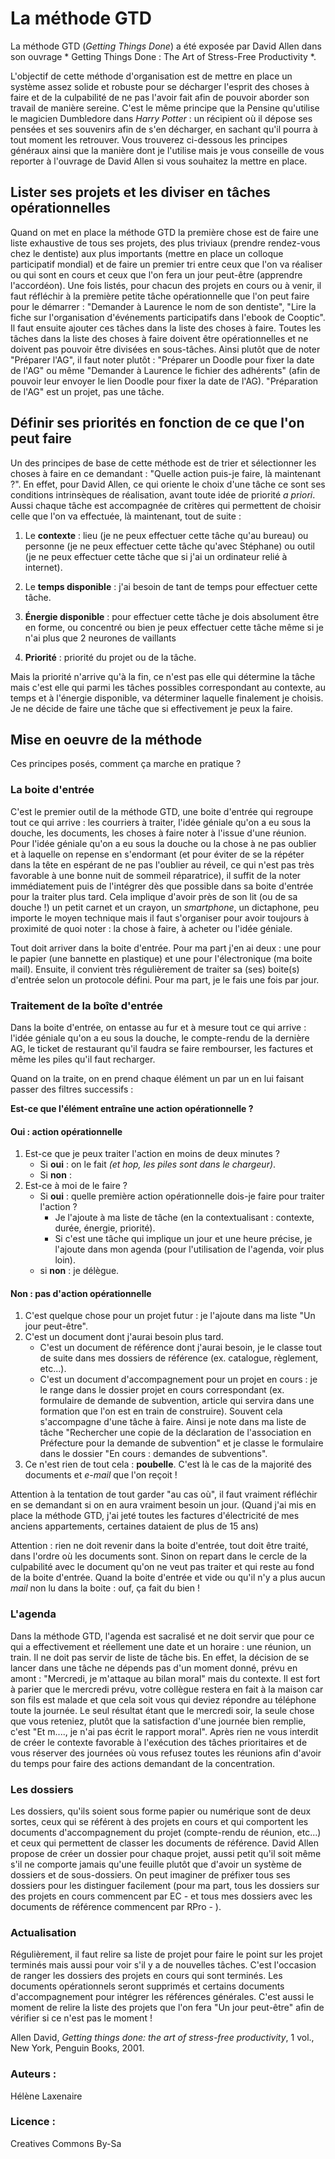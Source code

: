 # La méthode GTD
La méthode GTD (*Getting Things Done*) a été exposée par David Allen dans son ouvrage * Getting Things Done : The Art of Stress-Free Productivity *.

L'objectif de cette méthode d'organisation est de mettre en place un système assez solide et robuste pour se décharger l'esprit des choses à faire et de la culpabilité de ne pas l'avoir fait afin de pouvoir aborder son travail de manière sereine. C'est le même principe que la Pensine qu'utilise le magicien Dumbledore dans *Harry Potter* : un récipient où il dépose ses pensées et ses souvenirs afin de s'en décharger, en sachant qu'il pourra à tout moment les retrouver. Vous trouverez ci-dessous les principes généraux ainsi que la manière dont je l'utilise mais je vous conseille de vous reporter à l'ouvrage de David Allen si vous souhaitez la mettre en place.
## Lister ses projets et les diviser en tâches opérationnelles
Quand on met en place la méthode GTD la première chose est de faire une liste exhaustive de tous ses projets, des plus triviaux (prendre rendez-vous chez le dentiste) aux plus importants (mettre en place un colloque participatif mondial) et de faire un premier tri entre ceux que l'on va réaliser ou qui sont en cours et ceux que l'on fera un jour peut-être (apprendre l'accordéon). Une fois listés, pour chacun des projets en cours ou à venir, il faut réfléchir à la première petite tâche opérationnelle que l'on peut faire pour le démarrer : "Demander à Laurence le nom de son dentiste", "Lire la fiche sur l'organisation d'événements participatifs dans l'ebook de Cooptic". Il faut ensuite ajouter ces tâches dans la liste des choses à faire. Toutes les tâches dans la liste des choses à faire doivent être opérationnelles et ne doivent pas pouvoir être divisées en sous-tâches. Ainsi plutôt que de noter "Préparer l'AG", il faut noter plutôt : "Préparer un Doodle pour fixer la date de l'AG" ou même "Demander à Laurence le fichier des adhérents" (afin de pouvoir leur envoyer le lien Doodle pour fixer la date de l'AG). "Préparation de l'AG" est un projet, pas une tâche.
## Définir ses priorités en fonction de ce que l'on peut faire
Un des principes de base de cette méthode est de trier et sélectionner les choses à faire en ce demandant : "Quelle action puis-je faire, là maintenant ?". En effet, pour David Allen, ce qui oriente le choix d'une tâche ce sont ses conditions intrinsèques de réalisation, avant toute idée de priorité *a priori*. Aussi chaque tâche est accompagnée de critères qui permettent de choisir celle que l'on va effectuée, là maintenant, tout de suite :

1. Le **contexte** : lieu (je ne peux effectuer cette tâche qu'au bureau) ou personne (je ne peux effectuer cette tâche qu'avec Stéphane) ou outil (je ne peux effectuer cette tâche que si j'ai un ordinateur relié à internet).

2. Le **temps disponible** : j'ai besoin de tant de temps pour effectuer cette tâche.

3. **Énergie disponible** : pour effectuer cette tâche je dois absolument être en forme, ou concentré ou bien je peux effectuer cette tâche même si je n'ai plus que 2 neurones de vaillants

4. **Priorité** : priorité du projet ou de la tâche. 

Mais la priorité n'arrive qu'à la fin, ce n'est pas elle qui détermine la tâche mais c'est elle qui parmi les tâches possibles correspondant au contexte, au temps et à l'énergie disponible, va déterminer laquelle finalement je choisis.
Je ne décide de faire une tâche que si effectivement je peux la faire.

## Mise en oeuvre de la méthode
Ces principes posés, comment ça marche en pratique ?
### La boite d'entrée
C'est le premier outil de la méthode GTD, une boite d'entrée qui regroupe tout ce qui arrive : les courriers à traiter, l'idée géniale qu'on a eu sous la douche, les documents, les choses à faire noter à l'issue d'une réunion. Pour l'idée géniale qu'on a eu sous la douche ou la chose à ne pas oublier et à laquelle on repense en s'endormant (et pour éviter de se la répéter dans la tête en espérant de ne pas l'oublier au réveil, ce qui n'est pas très favorable à une bonne nuit de sommeil réparatrice), il suffit de la noter immédiatement puis de l'intégrer dès que possible dans sa boite d'entrée pour la traiter plus tard. Cela implique d'avoir près de son lit (ou de sa douche !) un petit carnet et un crayon, un *smartphone*, un dictaphone, peu importe le moyen technique mais il faut s'organiser pour avoir toujours à proximité de quoi noter : la chose à faire, à acheter ou l'idée géniale. 

Tout doit arriver dans la boite d'entrée. Pour ma part j'en ai deux : une pour le papier (une bannette en plastique) et une pour l'électronique (ma boite mail). Ensuite, il convient très régulièrement de traiter sa (ses) boite(s) d'entrée selon un protocole défini. Pour ma part, je le fais une fois par jour.
### Traitement de la boîte d'entrée
Dans la boite d'entrée, on entasse au fur et à mesure tout ce qui arrive : l'idée géniale qu'on a eu sous la douche, le compte-rendu de la dernière AG, le ticket de restaurant qu'il faudra se faire rembourser, les factures et même les piles qu'il faut recharger.

Quand on la traite, on en prend chaque élément un par un en lui faisant passer des filtres successifs :

**Est-ce que l'élément entraîne une action opérationnelle ?**

#### Oui : action opérationnelle
1. Est-ce que je peux traiter l'action en moins de deux minutes ? 
   * Si **oui** : on le fait *(et hop, les piles sont dans le chargeur)*. 
   * Si **non** : 
2. Est-ce à moi de le faire ?
   * Si **oui** : quelle première action opérationnelle dois-je faire pour traiter l'action ?
     * Je l'ajoute à ma liste de tâche (en la contextualisant : contexte, durée, énergie, priorité).
     * Si c'est une tâche qui implique un jour et une heure précise, je l'ajoute dans mon agenda (pour l'utilisation de l'agenda, voir plus loin).
   * si **non** :  je délègue.

#### Non : pas d'action opérationnelle
1. C'est quelque chose pour un projet futur : je l'ajoute dans ma liste "Un jour peut-être".
2. C'est un document dont j'aurai besoin plus tard.
    * C'est un document de référence dont j'aurai besoin, je le classe tout de suite dans mes dossiers de référence (ex. catalogue, règlement, etc...).
    * C'est un document d'accompagnement pour un projet en cours : je le range dans le dossier projet en cours correspondant (ex. formulaire de demande de subvention, article qui servira dans une formation que l'on est en train de construire). Souvent cela s'accompagne d'une tâche à faire. Ainsi je note dans ma liste de tâche "Rechercher une copie de la déclaration de l'association en Préfecture pour la demande de subvention" et je classe le formulaire dans le dossier "En cours : demandes de subventions". 
3. Ce n'est rien de tout cela : **poubelle**. C'est là le cas de la majorité des documents et *e-mail* que l'on reçoit !

Attention à la tentation de tout garder "au cas où", il faut vraiment réfléchir en se demandant si on en aura vraiment besoin un jour. (Quand j'ai mis en place la méthode GTD, j'ai jeté toutes les factures d'électricité de mes anciens appartements, certaines dataient de plus de 15 ans) 

Attention : rien ne doit revenir dans la boite d'entrée, tout doit être traité, dans l'ordre où les documents sont. Sinon on repart dans le cercle de la culpabilité avec le document qu'on ne veut pas traiter et qui reste au fond de la boite d'entrée.
Quand la boite d'entrée et vide ou qu'il n'y a plus aucun *mail* non lu dans la boite : ouf, ça fait du bien !

###  L'agenda
Dans la méthode GTD, l'agenda est sacralisé et ne doit servir que pour ce qui a effectivement et réellement une date et un horaire : une réunion, un train. Il ne doit pas servir de liste de tâche bis. En effet, la décision de se lancer dans une tâche ne dépends pas d'un moment donné, prévu en amont : "Mercredi, je m'attaque au bilan moral" mais du contexte. Il est fort à parier que le mercredi prévu, votre collègue restera en fait à la maison car son fils est malade et que cela soit vous qui deviez répondre au téléphone toute la journée. Le seul résultat étant que le mercredi soir, la seule chose que vous reteniez, plutôt que la satisfaction d'une journée bien remplie, c'est "Et m...., je n'ai pas écrit le rapport moral". Après rien ne vous interdit de créer le contexte favorable à l'exécution des tâches prioritaires et de vous réserver des journées où vous refusez toutes les réunions afin d'avoir du temps pour faire des actions demandant de la concentration. 

### Les dossiers
Les dossiers, qu'ils soient sous forme papier ou numérique sont de deux sortes, ceux qui se référent à des projets en cours et qui comportent les documents d'accompagnement du projet (compte-rendu de réunion, etc...) et ceux qui permettent de classer les documents de référence. David Allen propose de créer un dossier pour chaque projet, aussi petit qu'il soit même s'il ne comporte jamais qu'une feuille plutôt que d'avoir un système de dossiers et de sous-dossiers. On peut imaginer de préfixer tous ses dossiers pour les distinguer facilement (pour ma part, tous les dossiers sur des projets en cours commencent par EC - et tous mes dossiers avec les documents de référence commencent par RPro - ).

### Actualisation
Régulièrement, il faut relire sa liste de projet pour faire le point sur les projet terminés mais aussi pour voir s'il y a de nouvelles tâches. C'est l'occasion de ranger les dossiers des projets en cours qui sont terminés. Les documents opérationnels seront supprimés et certains documents d'accompagnement pour intégrer les références générales. C'est aussi le moment de relire la liste des projets que l'on fera "Un jour peut-être" afin de vérifier si ce n'est pas le moment !

Allen David, *Getting things done: the art of stress-free productivity*, 1 vol., New York, Penguin Books, 2001.


###  Auteurs :
Hélène Laxenaire
###  Licence :
Creatives Commons By-Sa
